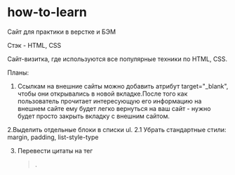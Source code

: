 # how-to-learn
Сайт для практики в верстке и БЭМ 

Стэк - HTML, CSS 

Сайт-визитка, где используются все популярные техники по HTML, CSS.


Планы: 

1. Cсылкам на внешние сайты можно добавить атрибут target="_blank", чтобы они открывались в новой вкладке.После того как пользователь прочитает интересующую его информацию на внешнем сайте ему будет легко вернуться на ваш сайт - нужно будет просто закрыть вкладку с внешним сайтом.

2.Выделить отдельные блоки в списки ul. 
2.1 Убрать стандартные стили: margin, padding, list-style-type

3. Перевести цитаты на тег <blockquote>.

